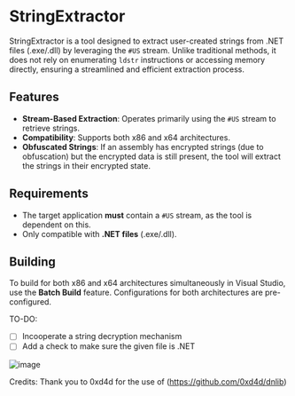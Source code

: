# StringExtractor

StringExtractor is a tool designed to extract user-created strings from .NET files (.exe/.dll) by leveraging the `#US` stream. Unlike traditional methods, it does not rely on enumerating `ldstr` instructions or accessing memory directly, ensuring a streamlined and efficient extraction process.

## Features
- **Stream-Based Extraction**: Operates primarily using the `#US` stream to retrieve strings.
- **Compatibility**: Supports both x86 and x64 architectures.
- **Obfuscated Strings**: If an assembly has encrypted strings (due to obfuscation) but the encrypted data is still present, the tool will extract the strings in their encrypted state.

## Requirements
- The target application **must** contain a `#US` stream, as the tool is dependent on this.
- Only compatible with **.NET files** (.exe/.dll).

## Building
To build for both x86 and x64 architectures simultaneously in Visual Studio, use the **Batch Build** feature. Configurations for both architectures are pre-configured.


TO-DO:
- [ ] Incooperate a string decryption mechanism
- [ ] Add a check to make sure the given file is .NET

![image](https://user-images.githubusercontent.com/52993096/144455858-780a6792-5346-440c-9eba-f8b01cce6ed7.png)



Credits:
Thank you to 0xd4d for the use of (https://github.com/0xd4d/dnlib)
